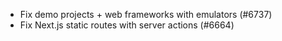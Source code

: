 - Fix demo projects + web frameworks with emulators (#6737)
- Fix Next.js static routes with server actions (#6664)
